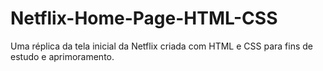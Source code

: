 # Netflix-Home-Page-HTML-CSS
Uma réplica da tela inicial da Netflix criada com HTML e CSS para fins de estudo e aprimoramento.
